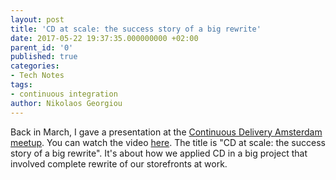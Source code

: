 ```yaml
---
layout: post
title: 'CD at scale: the success story of a big rewrite'
date: 2017-05-22 19:37:35.000000000 +02:00
parent_id: '0'
published: true
categories:
- Tech Notes
tags:
- continuous integration
author: Nikolaos Georgiou
---
```


Back in March, I gave a presentation at the <a href="https://www.meetup.com/Continuous-Delivery-Amsterdam/" target="_blank" rel="noopener noreferrer">Continuous Delivery Amsterdam meetup</a>. You can watch the video <a href="https://www.youtube.com/watch?v=TSZEIDYCDug">here</a>. The title is "CD at scale: the success story of a big rewrite". It's about how we applied CD in a big project that involved complete rewrite of our storefronts at work.
